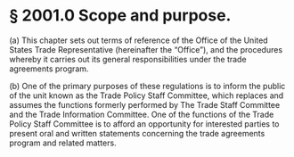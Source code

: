 # § 2001.0   Scope and purpose.

(a) This chapter sets out terms of reference of the Office of the United States Trade Representative (hereinafter the “Office”), and the procedures whereby it carries out its general responsibilities under the trade agreements program. 


(b) One of the primary purposes of these regulations is to inform the public of the unit known as the Trade Policy Staff Committee, which replaces and assumes the functions formerly performed by The Trade Staff Committee and the Trade Information Committee. One of the functions of the Trade Policy Staff Committee is to afford an opportunity for interested parties to present oral and written statements concerning the trade agreements program and related matters. 




